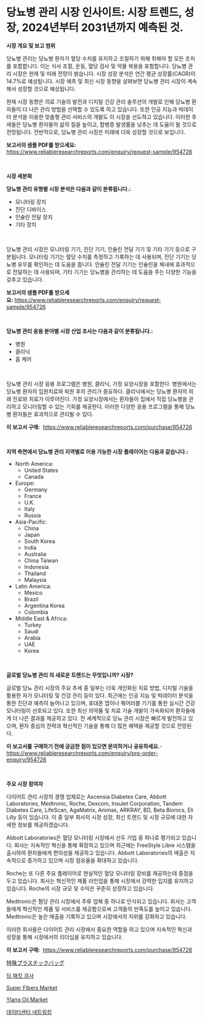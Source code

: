 <p><h1>당뇨병 관리 시장 인사이트: 시장 트렌드, 성장, 2024년부터 2031년까지 예측된 것.</h1></p><p><strong>시장 개요 및 보고 범위</strong></p>
<p><p>당뇨병 관리는 당뇨병 환자가 혈당 수치를 유지하고 조절하기 위해 취해야 할 모든 조치를 포함합니다. 이는 식사 조절, 운동, 혈당 검사 및 약물 복용을 포함합니다. 당뇨병 관리 시장은 현재 및 미래 전망이 밝습니다. 시장 성장 분석은 연간 평균 성장률(CAGR)이 14.7%로 예상됩니다. 시장 예측 및 최신 시장 동향을 살펴보면 당뇨병 관리 시장이 계속해서 성장할 것으로 예상됩니다. </p><p>현재 시장 동향은 의료 기술의 발전과 디지털 건강 관리 솔루션의 개발로 인해 당뇨병 환자들이 더 나은 관리 방법을 선택할 수 있도록 하고 있습니다. 또한 인공 지능과 빅데이터 분석을 이용한 맞춤형 관리 서비스의 개발도 이 시장을 선도하고 있습니다. 이러한 추세들은 당뇨병 환자들의 삶의 질을 높이고, 합병증 발생률을 낮추는 데 도움이 될 것으로 전망됩니다. 전반적으로, 당뇨병 관리 시장은 미래에 더욱 성장할 것으로 보입니다.</p></p>
<p><strong>보고서의 샘플 PDF를 받으세요:</strong> <a href="https://www.reliableresearchreports.com/enquiry/request-sample/954726">https://www.reliableresearchreports.com/enquiry/request-sample/954726</a></p>
<p>&nbsp;</p>
<p><strong>시장 세분화</strong></p>
<p><strong>당뇨병 관리 유형별 시장 분석은 다음과 같이 분류됩니다.:</strong></p>
<p><ul><li>모니터링 장치</li><li>진단 디바이스</li><li>인슐린 전달 장치</li><li>기타 장치</li></ul></p>
<p>&nbsp;</p>
<p><p>당뇨병 관리 시장은 모니터링 기기, 진단 기기, 인슐린 전달 기기 및 기타 기기 등으로 구분됩니다. 모니터링 기기는 혈당 수치를 측정하고 기록하는 데 사용되며, 진단 기기는 당뇨병 유무를 확인하는 데 도움을 줍니다. 인슐린 전달 기기는 인슐린을 체내에 효과적으로 전달하는 데 사용되며, 기타 기기는 당뇨병을 관리하는 데 도움을 주는 다양한 기능을 갖추고 있습니다.</p></p>
<p><strong>보고서의 샘플 PDF를 받으세요:</strong>&nbsp;<a href="https://www.reliableresearchreports.com/enquiry/request-sample/954726">https://www.reliableresearchreports.com/enquiry/request-sample/954726</a></p>
<p>&nbsp;</p>
<p><strong> 당뇨병 관리 응용 분야별 시장 산업 조사는 다음과 같이 분류됩니다.:</strong></p>
<p><ul><li>병원</li><li>클리닉</li><li>홈 케어</li></ul></p>
<p>&nbsp;</p>
<p><p>당뇨병 관리 시장 응용 프로그램은 병원, 클리닉, 가정 요양시장을 포함한다. 병원에서는 당뇨병 환자의 입원치료와 퇴원 후의 관리가 중요하다. 클리닉에서는 당뇨병 환자의 외래 진료와 치료가 이루어진다. 가정 요양시장에서는 환자들이 집에서 직접 당뇨병을 관리하고 모니터링할 수 있는 기회를 제공한다. 이러한 다양한 응용 프로그램을 통해 당뇨병 환자들은 효과적으로 관리될 수 있다.</p></p>
<p><strong>이 보고서 구매:</strong>&nbsp; <a href="https://www.reliableresearchreports.com/purchase/954726">https://www.reliableresearchreports.com/purchase/954726</a></p>
<p>&nbsp;</p>
<p><strong>지역 측면에서 당뇨병 관리 지역별로 이용 가능한 시장 플레이어는 다음과 같습니다.:</strong></p>
<p><ul>
    <li>
        North America:
        <ul>
            <li>United States</li>
            <li>Canada</li>
        </ul>
    </li>
    <li>
        Europe:
        <ul>
            <li>Germany</li>
            <li>France</li>
            <li>U.K.</li>
            <li>Italy</li>
            <li>Russia</li>
        </ul>
    </li>
    <li>
        Asia-Pacific:
        <ul>
            <li>China</li>
            <li>Japan</li>
            <li>South Korea</li>
            <li>India</li>
            <li>Australia</li>
            <li>China Taiwan</li>
            <li>Indonesia</li>
            <li>Thailand</li>
            <li>Malaysia</li>
        </ul>
    </li>
    <li>
        Latin America:
        <ul>
            <li>Mexico</li>
            <li>Brazil</li>
            <li>Argentina Korea</li>
            <li>Colombia</li>
        </ul>
    </li>
    <li>
        Middle East & Africa:
        <ul>
            <li>Turkey</li>
            <li>Saudi</li>
            <li>Arabia</li>
            <li>UAE</li>
            <li>Korea</li>
        </ul>
    </li>
    </ul></p>
<p>&nbsp;</p>
<p><strong>글로벌 당뇨병 관리 의 새로운 트렌드는 무엇입니까? 시장?</strong></p>
<p><p>글로벌 당뇨 관리 시장의 주요 추세 중 일부는 더욱 개인화된 치료 방법, 디지털 기술을 활용한 자가 모니터링 및 건강 관리 등이 있다. 최근에는 인공 지능 및 빅데이터 분석을 통한 진단과 예측이 늘어나고 있으며, 휴대폰 앱이나 웨어러블 기기를 통한 실시간 건강 모니터링이 선호되고 있다. 또한 최신 의약품 및 치료 기술 개발이 가속화되어 환자들에게 더 나은 결과를 제공하고 있다. 전 세계적으로 당뇨 관리 시장은 빠르게 발전하고 있으며, 환자 중심의 전략과 혁신적인 기술을 통해 더 많은 혜택을 제공할 것으로 전망된다.</p></p>
<p><strong>이 보고서를 구매하기 전에 궁금한 점이 있으면 문의하거나 공유하세요.</strong>- <a href="https://www.reliableresearchreports.com/enquiry/pre-order-enquiry/954726">https://www.reliableresearchreports.com/enquiry/pre-order-enquiry/954726</a></p>
<p>&nbsp;</p>
<p><strong>주요 시장 참여자</strong></p>
<p><p>다이어트 관리 시장의 경쟁 업체로는 Ascensia Diabetes Care, Abbott Laboratories, Medtronic, Roche, Dexcom, Insulet Corporation, Tandem Diabetes Care, LifeScan, AgaMatrix, Animas, ARKRAY, BD, Beta Bionics, Eli Lilly 등이 있습니다. 이 중 일부 회사의 시장 성장, 최신 트렌드 및 시장 규모에 대한 자세한 정보를 제공하겠습니다.</p><p>Abbott Laboratories은 혈당 모니터링 시장에서 선두 기업 중 하나로 평가되고 있습니다. 회사는 지속적인 혁신을 통해 확장하고 있으며 최근에는 FreeStyle Libre 시스템을 출시하여 환자들에게 편의성을 제공하고 있습니다. Abbott Laboratories의 매출은 지속적으로 증가하고 있으며 시장 점유율을 확대하고 있습니다.</p><p>Roche는 또 다른 주요 플레이어로 현실적인 혈당 모니터링 장비를 제공하는데 중점을 두고 있습니다. 회사는 혁신적인 제품 라인업을 통해 시장에서 강력한 입지를 유지하고 있습니다. Roche의 시장 규모 및 수익은 꾸준히 성장하고 있습니다.</p><p>Medtronic은 혐당 관리 시장에서 주류 업체 중 하나로 인식되고 있습니다. 회사는 고객들에게 혁신적인 제품 및 서비스를 제공함으로써 고객들의 만족도를 높이고 있습니다. Medtronic은 높은 매출을 기록하고 있으며 시장에서의 지위를 강화하고 있습니다.</p><p>이러한 회사들은 다이어트 관리 시장에서 중요한 역할을 하고 있으며 지속적인 혁신과 성장을 통해 시장에서의 리더십을 유지하고 있습니다.</p></p>
<p><strong>이 보고서 구매:</strong>&nbsp;&nbsp;<a href="https://www.reliableresearchreports.com/purchase/954726">https://www.reliableresearchreports.com/purchase/954726</a></p>
<p><p><a href="https://medium.com/@dioncollins8227/%E5%B0%82%E9%96%80%E3%83%97%E3%83%A9%E3%82%B9%E3%83%81%E3%83%83%E3%82%AF%E8%A2%8B%E5%B8%82%E5%A0%B4%E5%88%86%E6%9E%90%E3%81%A82024%E5%B9%B4%E3%81%8B%E3%82%892031%E5%B9%B4%E3%81%BE%E3%81%A7%E3%81%AE%E6%9C%9F%E9%96%93%E3%81%AE%E4%BA%88%E6%B8%AC%E3%82%B5%E3%82%A4%E3%82%BA-8c4be9672d58">特殊プラスチックバッグ</a></p><p><a href="https://github.com/vs019sa3m8x/Market-Research-Report-List-1/blob/main/1593921185273.md">딥 패킷 검사</a></p><p><a href="https://issuu.com/reportprime-2/docs/super-fibers-market-size-2030.pptx">Super Fibers Market</a></p><p><a href="https://view.publitas.com/reportprime-1/ylang-oil-market-size-evaluating-its-market-trends-growth-and-projections-2024-2031/">Ylang Oil Market</a></p><p><a href="https://github.com/lzrvbyqzftro57/Market-Research-Report-List-1/blob/main/9465996185272.md">데이터센터 네트워킹</a></p></p>

